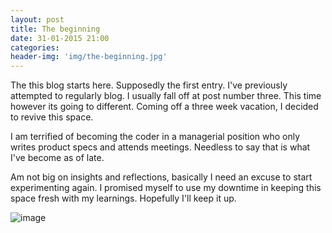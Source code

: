 ```yaml
---
layout: post
title: The beginning
date: 31-01-2015 21:00
categories: 
header-img: 'img/the-beginning.jpg'
---
```


The this blog starts here. Supposedly the first entry. I've previously attempted to regularly blog. I usually fall off at post number three. This time however its going to different. Coming off a three week vacation, I decided to revive this space.

I am terrified of becoming the coder in a managerial position who only writes product specs and attends meetings. Needless to say that is what I've become as of late.

Am not big on insights and reflections, basically I need an excuse to start experimenting again. I promised myself to use my downtime in keeping this space fresh with my learnings. Hopefully I'll keep it up.

![image](http://imgs.xkcd.com/comics/morse_code.png)


